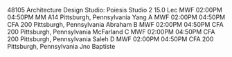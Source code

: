 48105   Architecture Design Studio: Poiesis Studio 2
            15.0    Lec     MWF     02:00PM 04:50PM MM A14  Pittsburgh, Pennsylvania        Yang
                    A       MWF     02:00PM 04:50PM CFA 200 Pittsburgh, Pennsylvania        Abraham
                    B       MWF     02:00PM 04:50PM CFA 200 Pittsburgh, Pennsylvania        McFarland
                    C       MWF     02:00PM 04:50PM CFA 200 Pittsburgh, Pennsylvania        Saleh
                    D       MWF     02:00PM 04:50PM CFA 200 Pittsburgh, Pennsylvania        Jno Baptiste
